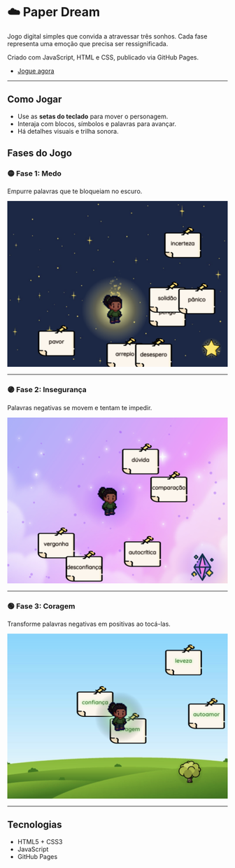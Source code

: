 # ☁️ Paper Dream

Jogo digital simples que convida a atravessar três sonhos. Cada fase representa uma emoção que precisa ser ressignificada.

Criado com JavaScript, HTML e CSS, publicado via GitHub Pages.  
- [Jogue agora](https://paolamoura.github.io/paper-dream-game/phase-one/phase-one.html)

---

## Como Jogar

- Use as **setas do teclado** para mover o personagem.
- Interaja com blocos, símbolos e palavras para avançar.
- Há detalhes visuais e trilha sonora.

## Fases do Jogo

### 🟡 Fase 1: Medo

Empurre palavras que te bloqueiam no escuro.  

![Fase 1](./assets/img/fase1.png)

---

### 🟣 Fase 2: Insegurança

Palavras negativas se movem e tentam te impedir.  

![Fase 2](./assets/img/fase2.png)

---

### 🟢 Fase 3: Coragem

Transforme palavras negativas em positivas ao tocá-las.  

![Fase 3](./assets/img/fase3.png)

---

## Tecnologias

- HTML5 + CSS3
- JavaScript
- GitHub Pages
